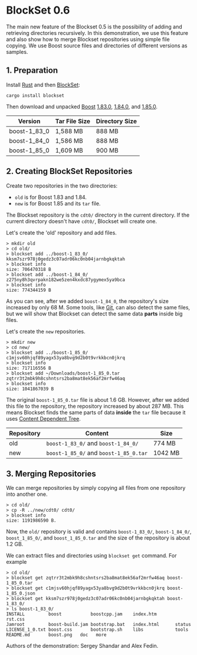 # BlockSet 0.6

The main new feature of the Blockset 0.5 is the possibility of adding and retrieving directories recursively. In this demonstration, we use this feature and also show how to merge Blockset repositories using simple file copying. We use Boost source files and directories of different versions as samples.

## 1. Preparation

Install [Rust](https://www.rust-lang.org/tools/install) and then [BlockSet](https://crates.io/crates/blockset):

``` shell
cargo install blockset
```

Then download and unpacked [Boost](https://www.boost.org/) [1.83.0](https://www.boost.org/users/history/version_1_83_0.html), [1.84.0](https://www.boost.org/users/history/version_1_84_0.html), and [1.85.0](https://www.boost.org/users/history/version_1_85_0.html).

|Version     |Tar File Size|Directory Size|
|------------|-------------|--------------|
|boost-1_83_0|1,588 MB     |888 MB        |
|boost-1_84_0|1,586 MB     |888 MB        |
|boost-1_85_0|1,609 MB     |900 MB        |

## 2. Creating BlockSet Repositories

Create two repositories in the two directories: 
- `old` is for Boost 1.83 and 1.84.
- `new` is for Boost 1.85 and its `tar` file.

The Blockset repository is the `cdt0/` directory in the current directory. If the current directory doesn't have `cdt0/`, Blockset will create one. 

Let's create the 'old' repository and add files. 

```shell
> mkdir old
> cd old/
> blockset add ../boost-1_83_0/
kksm7szr978j0gedz3c07adr06kc0nb04jarnbgkqktah
> blockset info
size: 706470318 B
> blockset add ../boost-1_84_0/
z275ny8h3qvrpakn182we5zen4kxdc87ygymex5ya9bca
> blockset info
size: 774344159 B
```

As you can see, after we added `boost-1_84_0`, the repository's size increased by only 68 M. Some tools, like [Git](https://en.wikipedia.org/wiki/Git), can also detect the same files, but we will show that Blockset can detect the same data **parts** inside big files.

Let's create the `new` repositories.

```shell
> mkdir new
> cd new/
> blockset add ../boost-1_85_0/
c1mjsv60hjqf89yagx53ya8bvg9d2b0t9vrkkbcn0jkrq
> blockset info
size: 717116556 B
> blockset add ~/Downloads/boost-1_85_0.tar
zqtrr3t2mbk9h8cshntsrs2ba8mat8ek56af2mrfw46aq
> blockset info
size: 1041867039 B
```

The original `boost-1_85_0.tar` file is about 1.6 GB. However, after we added this file to the repository, the repository increased by about 287 MB. This means Blockset finds the same parts of data **inside** the `tar` file because it uses [Content Dependent Tree](https://medium.com/@sergeyshandar/content-dependent-hash-tree-9e0f60859415). 

|Repository|Content                               |Size   |
|----------|--------------------------------------|-------|
|old       |`boost-1_83_0/` and `boost-1_84_0/`   |774 MB |
|new       |`boost-1_85_0/` and `boost-1_85_0.tar`|1042 MB|

## 3. Merging Repositories

We can merge repositories by simply copying all files from one repository into another one.

```shell
> cd old/
> cp -R ../new/cdt0/ cdt0/
> blockset info
size: 1191986590 B.
```

Now, the `old/` repository is valid and contains `boost-1_83_0/`, `boost-1_84_0/`, `boost_1_85_0/`, and `boost_1_85_0.tar` and the size of the repository is about 1.2 GB.

We can extract files and directories using `blockset get` command. For example

```shell
> cd old/
> blockset get zqtrr3t2mbk9h8cshntsrs2ba8mat8ek56af2mrfw46aq boost-1_85_0.tar
> blockset get c1mjsv60hjqf89yagx53ya8bvg9d2b0t9vrkkbcn0jkrq boost-1_85_0.json
> blockset get kksm7szr978j0gedz3c07adr06kc0nb04jarnbgkqktah boost-1_83_0/
> ls boost-1_83_0/
INSTALL         boost           boostcpp.jam    index.htm       rst.css
Jamroot         boost-build.jam bootstrap.bat   index.html      status
LICENSE_1_0.txt boost.css       bootstrap.sh    libs            tools
README.md       boost.png	doc   more
```

Authors of the demonstration: Sergey Shandar and Alex Fedin.
